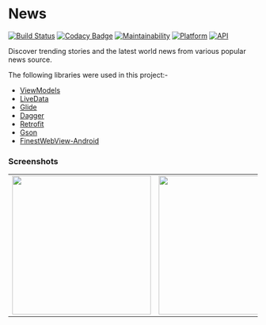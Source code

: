 # News

[![Build Status](https://travis-ci.org/rob729/News.svg?branch=master)](https://travis-ci.org/rob729/News)
[![Codacy Badge](https://api.codacy.com/project/badge/Grade/7359a2b60f974c04ab38a6481780c2eb)](https://www.codacy.com/manual/rob729/News?utm_source=github.com&amp;utm_medium=referral&amp;utm_content=rob729/News&amp;utm_campaign=Badge_Grade)
[![Maintainability](https://api.codeclimate.com/v1/badges/3cf040d355cfa3d4c3a4/maintainability)](https://codeclimate.com/github/rob729/News/maintainability)
[![Platform](https://img.shields.io/badge/platform-android-blue.svg)](http://developer.android.com/index.html)
[![API](https://img.shields.io/badge/API-20%2B-blue.svg?style=flat)](https://android-arsenal.com/api?level=20)

Discover trending stories and the latest world news from various popular news source.

The following libraries were used in this project:-

 - [ViewModels](https://developer.android.com/topic/libraries/architecture/viewmodel)
 - [LiveData](https://developer.android.com/topic/libraries/architecture/livedata)
 - [Glide](https://github.com/bumptech/glide)
 - [Dagger](https://github.com/google/dagger)
 - [Retrofit](https://github.com/square/retrofit)
 - [Gson](https://github.com/google/gson)
 - [FinestWebView-Android](https://github.com/TheFinestArtist/FinestWebView-Android)

### Screenshots
<table>
        <tr>
        <td><img src = "https://user-images.githubusercontent.com/31350501/81507833-9ae11b80-931d-11ea-92eb-7779fbb2711e.png"  width="280"></td>
        <td><img src = "https://user-images.githubusercontent.com/31350501/81507834-9caadf00-931d-11ea-9f1d-9499cc4d5c53.png" 
width="280"></td>
        <td><img src = "https://user-images.githubusercontent.com/31350501/81507835-9ddc0c00-931d-11ea-9159-03cbabd62796.png" 
width="280"></td>
        </tr>
</table>   
